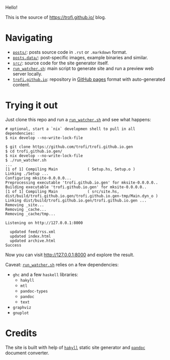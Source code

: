 Hello!

This is the source of <https://trofi.github.io/> blog.

# Navigating

- [`posts/`](./posts): posts source code in `.rst` or `.markdown` format.
- [`posts.data/`](./posts.data): post-specific images, example binaries and similar.
- [`src/`](./src): source code for the site generator itself.
- [`run_watcher.sh`](./run_watcher.sh): main script to generate site and run a preview web server locally.
- [`trofi.github.io`](https://github.com/trofi/trofi.github.io/): repository in
  [GitHub pages](https://pages.github.com/) format with auto-generated content.

# Trying it out

Just clone this repo and run a [`run_watcher.sh`](./run_watcher.sh) and see what happens:

```
# optional, start a `nix` developmen shell to pull in all dependencies:
$ nix develop --no-write-lock-file

$ git clone https://github.com/trofi/trofi.github.io.gen
$ cd trofi.github.io.gen/
$ nix develop --no-write-lock-file
$ ./run_watcher.sh
...
[1 of 1] Compiling Main             ( Setup.hs, Setup.o )
Linking ./Setup ...
Configuring mksite-0.0.0.0...
Preprocessing executable 'trofi.github.io.gen' for mksite-0.0.0.0..
Building executable 'trofi.github.io.gen' for mksite-0.0.0.0..
[1 of 1] Compiling Main             ( src/site.hs, dist/build/trofi.github.io.gen/trofi.github.io.gen-tmp/Main.dyn_o )
Linking dist/build/trofi.github.io.gen/trofi.github.io.gen ...
Removing _site...
Removing _cache...
Removing _cache/tmp...

Listening on http://127.0.0.1:8000

  updated feed/rss.xml
  updated index.html
  updated archive.html
Success
```

Now you can visit <http://127.0.0.1:8000> and explore the result.

Caveat: [`run_watcher.sh`](./run_watcher.sh) relies on a few dependencies:

- `ghc` and a few `haskell` libraries:
  * `hakyll`
  * `mtl`
  * `pandoc-types`
  * `pandoc`
  * `text`
- `graphviz`
- `gnuplot`

# Credits

The site is built with help of [`hakyll`](https://jaspervdj.be/hakyll/)
static site generator and [`pandoc`](https://pandoc.org/) document
converter.
